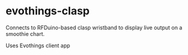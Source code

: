 # evothings-clasp
Connects to RFDuino-based clasp wristband to display live output on a smoothie chart.

Uses Evothings client app
